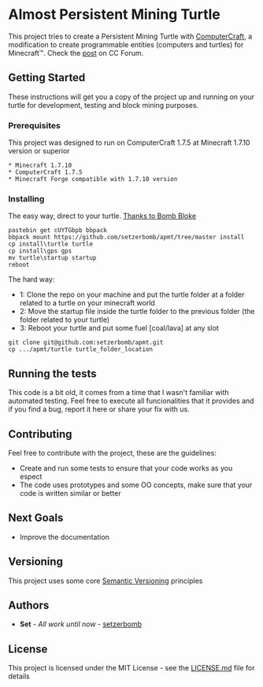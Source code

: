 # Almost Persistent Mining Turtle

This project tries to create a Persistent Mining Turtle with [ComputerCraft](http://www.computercraft.info/wiki/Main_Page), a modification to create programmable entities (computers and turtles) for Minecraft™. Check the [post](http://www.computercraft.info/forums2/index.php?/topic/29648-apmt-almost-persistent-mining-turtle) on CC Forum.

## Getting Started

These instructions will get you a copy of the project up and running on your turtle for development, testing and block mining purposes.

### Prerequisites

This project was designed to run on ComputerCraft 1.7.5 at Minecraft 1.7.10 version or superior

```
* Minecraft 1.7.10
* ComputerCraft 1.7.5
* Minecraft Forge compatible with 1.7.10 version
```

### Installing

The easy way, direct to your turtle. [Thanks to Bomb Bloke](http://www.computercraft.info/forums2/index.php?/user/15121-bomb-bloke/)

```
pastebin get cUYTGbpb bbpack
bbpack mount https://github.com/setzerbomb/apmt/tree/master install
cp install\turtle turtle
cp install\gps gps
mv turtle\startup startup
reboot
```

The hard way:

- 1: Clone the repo on your machine and put the turtle folder at a folder related to a turtle on your minecraft world
- 2: Move the startup file inside the turtle folder to the previous folder (the folder related to your turtle)
- 3: Reboot your turtle and put some fuel [coal/lava] at any slot

```
git clone git@github.com:setzerbomb/apmt.git
cp .../apmt/turtle turtle_folder_location
```

## Running the tests

This code is a bit old, it comes from a time that I wasn't familiar with automated testing. Feel free to execute all funcionalities that it provides and if you find a bug, report it here or share your fix with us.

## Contributing

Feel free to contribute with the project, these are the guidelines:

* Create and run some tests to ensure that your code works as you espect
* The code uses prototypes and some OO concepts, make sure that your code is written similar or better

## Next Goals

- Improve the documentation

## Versioning

This project uses some core [Semantic Versioning](https://semver.org/) principles

## Authors

* **Set** - *All work until now* - [setzerbomb](https://github.com/setzerbomb)

## License

This project is licensed under the MIT License - see the [LICENSE.md](LICENSE.md) file for details

